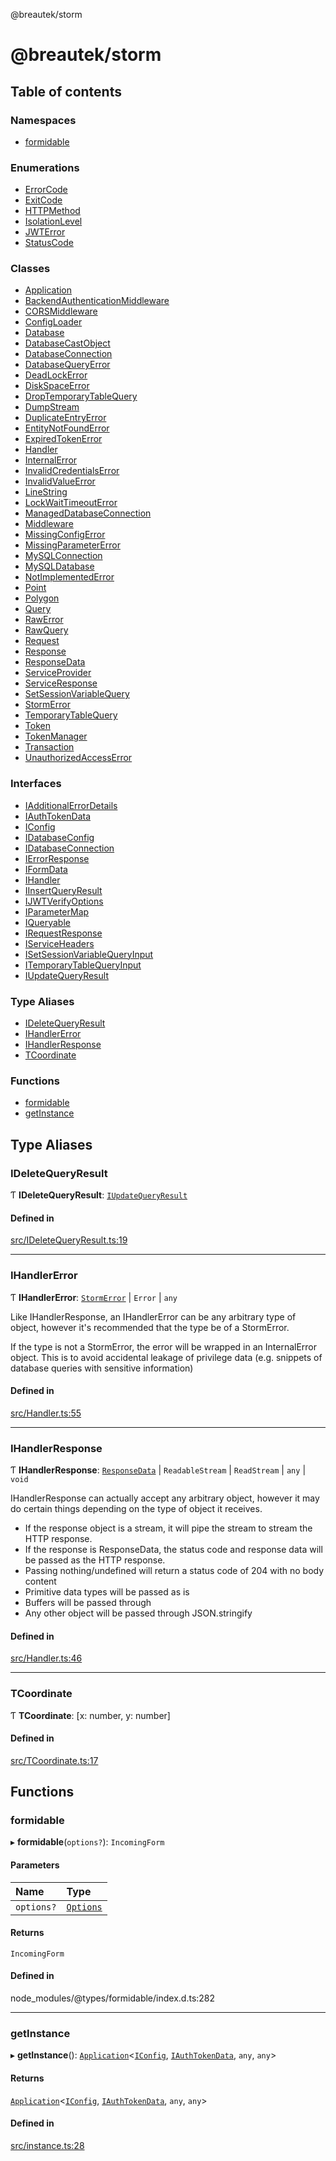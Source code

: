 @breautek/storm

# @breautek/storm

## Table of contents

### Namespaces

- [formidable](modules/formidable.md)

### Enumerations

- [ErrorCode](enums/ErrorCode.md)
- [ExitCode](enums/ExitCode.md)
- [HTTPMethod](enums/HTTPMethod.md)
- [IsolationLevel](enums/IsolationLevel.md)
- [JWTError](enums/JWTError.md)
- [StatusCode](enums/StatusCode.md)

### Classes

- [Application](classes/Application.md)
- [BackendAuthenticationMiddleware](classes/BackendAuthenticationMiddleware.md)
- [CORSMiddleware](classes/CORSMiddleware.md)
- [ConfigLoader](classes/ConfigLoader.md)
- [Database](classes/Database.md)
- [DatabaseCastObject](classes/DatabaseCastObject.md)
- [DatabaseConnection](classes/DatabaseConnection.md)
- [DatabaseQueryError](classes/DatabaseQueryError.md)
- [DeadLockError](classes/DeadLockError.md)
- [DiskSpaceError](classes/DiskSpaceError.md)
- [DropTemporaryTableQuery](classes/DropTemporaryTableQuery.md)
- [DumpStream](classes/DumpStream.md)
- [DuplicateEntryError](classes/DuplicateEntryError.md)
- [EntityNotFoundError](classes/EntityNotFoundError.md)
- [ExpiredTokenError](classes/ExpiredTokenError.md)
- [Handler](classes/Handler.md)
- [InternalError](classes/InternalError.md)
- [InvalidCredentialsError](classes/InvalidCredentialsError.md)
- [InvalidValueError](classes/InvalidValueError.md)
- [LineString](classes/LineString.md)
- [LockWaitTimeoutError](classes/LockWaitTimeoutError.md)
- [ManagedDatabaseConnection](classes/ManagedDatabaseConnection.md)
- [Middleware](classes/Middleware.md)
- [MissingConfigError](classes/MissingConfigError.md)
- [MissingParameterError](classes/MissingParameterError.md)
- [MySQLConnection](classes/MySQLConnection.md)
- [MySQLDatabase](classes/MySQLDatabase.md)
- [NotImplementedError](classes/NotImplementedError.md)
- [Point](classes/Point.md)
- [Polygon](classes/Polygon.md)
- [Query](classes/Query.md)
- [RawError](classes/RawError.md)
- [RawQuery](classes/RawQuery.md)
- [Request](classes/Request.md)
- [Response](classes/Response.md)
- [ResponseData](classes/ResponseData.md)
- [ServiceProvider](classes/ServiceProvider.md)
- [ServiceResponse](classes/ServiceResponse.md)
- [SetSessionVariableQuery](classes/SetSessionVariableQuery.md)
- [StormError](classes/StormError.md)
- [TemporaryTableQuery](classes/TemporaryTableQuery.md)
- [Token](classes/Token.md)
- [TokenManager](classes/TokenManager.md)
- [Transaction](classes/Transaction.md)
- [UnauthorizedAccessError](classes/UnauthorizedAccessError.md)

### Interfaces

- [IAdditionalErrorDetails](interfaces/IAdditionalErrorDetails.md)
- [IAuthTokenData](interfaces/IAuthTokenData.md)
- [IConfig](interfaces/IConfig.md)
- [IDatabaseConfig](interfaces/IDatabaseConfig.md)
- [IDatabaseConnection](interfaces/IDatabaseConnection.md)
- [IErrorResponse](interfaces/IErrorResponse.md)
- [IFormData](interfaces/IFormData.md)
- [IHandler](interfaces/IHandler.md)
- [IInsertQueryResult](interfaces/IInsertQueryResult.md)
- [IJWTVerifyOptions](interfaces/IJWTVerifyOptions.md)
- [IParameterMap](interfaces/IParameterMap.md)
- [IQueryable](interfaces/IQueryable.md)
- [IRequestResponse](interfaces/IRequestResponse.md)
- [IServiceHeaders](interfaces/IServiceHeaders.md)
- [ISetSessionVariableQueryInput](interfaces/ISetSessionVariableQueryInput.md)
- [ITemporaryTableQueryInput](interfaces/ITemporaryTableQueryInput.md)
- [IUpdateQueryResult](interfaces/IUpdateQueryResult.md)

### Type Aliases

- [IDeleteQueryResult](README.md#ideletequeryresult)
- [IHandlerError](README.md#ihandlererror)
- [IHandlerResponse](README.md#ihandlerresponse)
- [TCoordinate](README.md#tcoordinate)

### Functions

- [formidable](README.md#formidable)
- [getInstance](README.md#getinstance)

## Type Aliases

### IDeleteQueryResult

Ƭ **IDeleteQueryResult**: [`IUpdateQueryResult`](interfaces/IUpdateQueryResult.md)

#### Defined in

[src/IDeleteQueryResult.ts:19](https://github.com/breautek/storm/blob/3dcafe4/src/IDeleteQueryResult.ts#L19)

___

### IHandlerError

Ƭ **IHandlerError**: [`StormError`](classes/StormError.md) \| `Error` \| `any`

Like IHandlerResponse, an IHandlerError can be any arbitrary type of object,
however it's recommended that the type be of a StormError.

If the type is not a StormError, the error will be wrapped in an InternalError object.
This is to avoid accidental leakage of privilege data (e.g. snippets of database queries with sensitive information)

#### Defined in

[src/Handler.ts:55](https://github.com/breautek/storm/blob/3dcafe4/src/Handler.ts#L55)

___

### IHandlerResponse

Ƭ **IHandlerResponse**: [`ResponseData`](classes/ResponseData.md) \| `ReadableStream` \| `ReadStream` \| `any` \| `void`

IHandlerResponse can actually accept any arbitrary object, however it may do
certain things depending on the type of object it receives.

- If the response object is a stream, it will pipe the stream to stream the HTTP response.
- If the response is ResponseData, the status code and response data will be passed as the HTTP response.
- Passing nothing/undefined will return a status code of 204 with no body content
- Primitive data types will be passed as is
- Buffers will be passed through
- Any other object will be passed through JSON.stringify

#### Defined in

[src/Handler.ts:46](https://github.com/breautek/storm/blob/3dcafe4/src/Handler.ts#L46)

___

### TCoordinate

Ƭ **TCoordinate**: [x: number, y: number]

#### Defined in

[src/TCoordinate.ts:17](https://github.com/breautek/storm/blob/3dcafe4/src/TCoordinate.ts#L17)

## Functions

### formidable

▸ **formidable**(`options?`): `IncomingForm`

#### Parameters

| Name | Type |
| :------ | :------ |
| `options?` | [`Options`](interfaces/formidable.Options.md) |

#### Returns

`IncomingForm`

#### Defined in

node_modules/@types/formidable/index.d.ts:282

___

### getInstance

▸ **getInstance**(): [`Application`](classes/Application.md)<[`IConfig`](interfaces/IConfig.md), [`IAuthTokenData`](interfaces/IAuthTokenData.md), `any`, `any`\>

#### Returns

[`Application`](classes/Application.md)<[`IConfig`](interfaces/IConfig.md), [`IAuthTokenData`](interfaces/IAuthTokenData.md), `any`, `any`\>

#### Defined in

[src/instance.ts:28](https://github.com/breautek/storm/blob/3dcafe4/src/instance.ts#L28)
